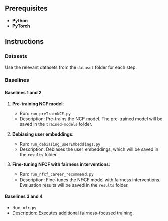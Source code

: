 ## Prerequisites

- **Python**
- **PyTorch**

## Instructions

### Datasets

Use the relevant datasets from the `dataset` folder for each step.

### Baselines

#### Baselines 1 and 2
1. **Pre-training NCF model**:
   - Run: `run_preTrainNCF.py`
   - Description: Pre-trains the NCF model. The pre-trained model will be saved in the `trained-models` folder.

2. **Debiasing user embeddings**:
   - Run: `run_debiasing_userEmbeddings.py`
   - Description: Debiases the user embeddings, which will be saved in the `results` folder.

3. **Fine-tuning NFCF with fairness interventions**:
   - Run: `run_nfcf_career_recommend.py`
   - Description: Fine-tunes the NFCF model with fairness interventions. Evaluation results will be saved in the `results` folder.

#### Baselines 3 and 4
- Run: `ufr.py`
- Description: Executes additional fairness-focused training.
